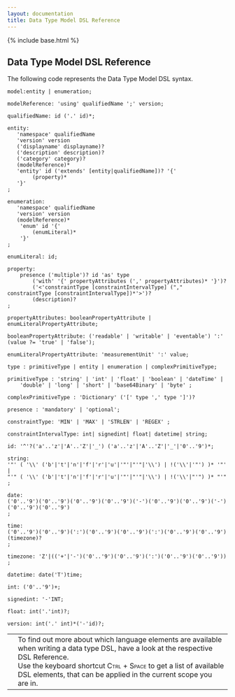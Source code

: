 ```yaml
---
layout: documentation
title: Data Type Model DSL Reference
---
```

{% include base.html %}
## Data Type Model DSL Reference

The following code represents the Data Type Model DSL syntax.

	model:entity | enumeration;

	modelReference: 'using' qualifiedName ';' version;

	qualifiedName: id ('.' id)*;

	entity:
	   'namespace' qualifiedName
	   'version' version
	   ('displayname' displayname)?
	   ('description' description)?
	   ('category' category)?
	   (modelReference)*
	   'entity' id ('extends' [entity|qualifiedName])? '{'
	    	(property)*
	   '}'
	;

	enumeration:
	   'namespace' qualifiedName
	   'version' version
	   (modelReference)*
		'enum' id '{'
	    	(enumLiteral)*
		'}'
	;

	enumLiteral: id;

	property:
	    presence ('multiple')? id 'as' type 
	        ('with' '{' propertyAttributes (',' propertyAttributes)* '}')?
	        ('<'constraintType [constraintIntervalType] ("," constraintType [constraintIntervalType])*'>')?
	        (description)?
	;

	propertyAttributes: booleanPropertyAttribute | enumLiteralPropertyAttribute;

	booleanPropertyAttribute: ('readable' | 'writable' | 'eventable') ':' (value ?= 'true' | 'false');

	enumLiteralPropertyAttribute: 'measurementUnit' ':' value;

	type : primitiveType | entity | enumeration | complexPrimitiveType;

	primitiveType : 'string' | 'int' | 'float' | 'boolean' | 'dateTime' |
	    'double' | 'long' | 'short' | 'base64Binary' | 'byte' ;

	complexPrimitiveType : 'Dictionary' ('[' type ',' type ']')?

	presence : 'mandatory' | 'optional';

	constraintType: 'MIN' | 'MAX' | 'STRLEN' | 'REGEX' ;

	constraintIntervalType: int| signedint| float| datetime| string;

	id: '^'?('a'..'z'|'A'..'Z'|'_') ('a'..'z'|'A'..'Z'|'_'|'0'..'9')*;

	string:  
	'"' ( '\\' ('b'|'t'|'n'|'f'|'r'|'u'|'"'|"'"|'\\') | !('\\'|'"') )* '"' |
	"'" ( '\\' ('b'|'t'|'n'|'f'|'r'|'u'|'"'|"'"|'\\') | !('\\'|"'") )* "'"
	;

	date:  
	('0'..'9')('0'..'9')('0'..'9')('0'..'9')('-')('0'..'9')('0'..'9')('-')
	('0'..'9')('0'..'9')  
	;

	time:  
	('0'..'9')('0'..'9')(':')('0'..'9')('0'..'9')(':')('0'..'9')('0'..'9')
	(timezone)?  
	;

	timezone: 'Z'|(('+'|'-')('0'..'9')('0'..'9')(':')('0'..'9')('0'..'9'))  ;

	datetime: date('T')time;

	int: ('0'..'9')+;

	signedint: '-'INT;

	float: int('.'int)?;

	version: int('.' int)*('-'id)?;


<table class="table table-bordered">
	<tbody>
  <tr>
    <td><i class="fa fa-info-circle info-note"></td>
    <td>To find out more about which language elements are available when writing a data type DSL, have a look at the respective DSL Reference. </br>
    Use the keyboard shortcut <span style="font-variant:small-caps;">Ctrl + Space</span> to get a list of available DSL elements, that can be applied in the current scope you are in.</td>
  </tr>
	</tbody>
</table>
